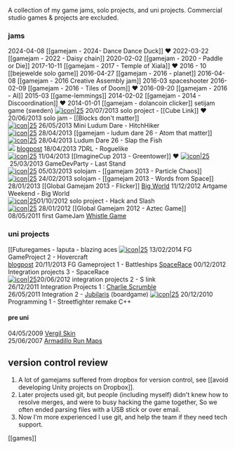 A collection of my game jams, solo projects, and uni projects.
Commercial studio games & projects are excluded.
### jams
2024-04-08 [[gamejam - 2024- Dance Dance Duck]] ❤
2022-03-22 [[gamejam - 2022 - Daisy chain]]
2020-02-02 [[gamejam - 2020 - Paddle or Die]]
2017-10-11 [[gamejam - 2017 - Temple of Xiala]] ❤
2016 - 10 [[bejewelde solo game]]
2016-04-27 [[gamejam - 2016 - planet]]
2016-04-08 [[gamejam - 2016 Creative Assembly jam]]
2016-03 spaceshooter
2016-02-09 [[gamejam - 2016 - Tiles of Doom]] ❤
2016-09-20 [[gamejam - 2016 - AI]]
2015-03 [[game-lemmings]]
2014-02-02 [[gamejam - 2014 - Discoordination]] ❤
2014-01-01 [[gamejam - dolancoin clicker]]
setijam game  (sweden)
[![icon|25](https://blogger.googleusercontent.com/img/b/R29vZ2xl/AVvXsEj_gb1KrN90Pbum7LlP-RDrQLFdRPdmOEooTa78p1w4VNRuo7BAGiYP5RnlOhDp4JYNFb1eWH2f7ZxoMI-vxXh2ZQLimeq1iGxygn-L_QHXFnKTxTI8xcUQarOA1iQgWJSWm6HMd3WHjG2w/s64/icon3_1024.PNG)](http://hannesdelbeke.blogspot.be/2013/07/cube-link.html) 20/07/2013 solo project -  [[Cube Link]] ❤
20/06/2013 solo jam - [[Blocks don't matter]]  
[![icon|25](https://blogger.googleusercontent.com/img/b/R29vZ2xl/AVvXsEjL7WKoePnR3K04qXVV8w16TnOjuVAmTemnCkMiUQIWH1i-qBpl7OE-TaEBByjgqes_t9JphHIsVOzj_jzD67ulifWAJUj-xzImaqueDovFIWnWYEOZZTYRk-Cr_Ug1l7mu7S4cI5V3nKQT/s320/icon.PNG)](http://hannesdelbeke.blogspot.fr/2013/05/mini-ludum-dare.html) 26/05/2013 Mini Ludum Dare - HitchHiker  
[![icon|25](https://blogger.googleusercontent.com/img/b/R29vZ2xl/AVvXsEjN8qybAni4or6yrRSPgG84-d9XPCJFOMFxXSNNkiOo3Smf4lisMd0KKo6HBFCIWOq_iCUY8skmnVQta4s1ikd6r93vi5AtagmaaRPZfS1SbVFnf5gPBjjsTnQgXVLREwMkK7S5hfwr1VgX/s320/icon.png)](http://hannesdelbeke.blogspot.fr/2013/04/ludum-dare-26.html) 28/04/2013 [[gamejam - ludum dare 26 - Atom that matter]]
[![icon|25](https://blogger.googleusercontent.com/img/b/R29vZ2xl/AVvXsEh8umG2fZWfI95mZbDhi5iI5Vz2YuTdVDHV2VpJpXu1Sfp2V4ksawYdidwa1P7Mm-3b_K2fpeE7lJBWUk328chqjS-RDvz0hx6tWlJqcK9RKaSzvl94-3QU9wvxQg_ob-Q3q_tm500tt_5t/s64/IconBig.PNG)](http://hannesdelbeke.blogspot.fr/2013/04/ludum-dare-26.html) 28/04/2013 Ludum Dare 26 - Slap the Fish  
![](https://blogger.googleusercontent.com/img/b/R29vZ2xl/AVvXsEjrnXBfQD055OTYAb8bqg_fKNFriJmtxbiWbm1Z8sBMrAOqa8d952nxHuK3RvpQRxxmw1xD0WQ-y0PSDe2piJDqu892nFrPEOZBm8NrwrAIEwbHpUjf-Fx6gVJGAS3B1gfa_8-A4MQoFWNg/s28/char.gif) [blogpost](http://hannesdelbeke.blogspot.fr/2013/03/roguelike.html) 18/04/2013 7DRL - Roguelike  
[![icon|25](https://blogger.googleusercontent.com/img/b/R29vZ2xl/AVvXsEj55JBlTADvVbmqavM6mDhjd7lxEXObbvKTJDriDRHj_W1nFOamThTiMdOCvgIWYMWL3_8To51XwhJZtneh-tAPEyMZcfQfj3fo7_HOmPmj2UTyLHHCs4ltV2sm6-Lt2rf1cSeRAXusgksj/s320/GameThumbnail.png)](http://hannesdelbeke.blogspot.fr/2013/04/imaginecup-2013.html) 11/04/2013 [[ImagineCup 2013 - Greentower]]  ❤ 
[![icon|25](https://blogger.googleusercontent.com/img/b/R29vZ2xl/AVvXsEhM79yZsFQwK3YI-l8rFRdAGWnRUnV32UuIw4KdJfvDMjASFVJCzV_g__rEXEaloRJ_31xQLwkjCt9jS1T0g-IuZEKoCS6KBkSm9599zvmFzYx2RaP4zKaIv8HU5b6oUE4mRqee35nsKikc/s320/icon.png)](http://hannesdelbeke.blogspot.fr/2013/03/game-dev-party.html) 25/03/2013 GameDevParty - Last Stand  
[![icon|25](https://blogger.googleusercontent.com/img/b/R29vZ2xl/AVvXsEjnAD82NP0a-cBTWCA71Mq0KfMi_cJEfc8gVgywTOczyIgnVVwEAjlVG6t2GANTHlh2g30T2spy_2AKUFZAjIkiMoA-WWgFYXG1VoLmGyAVAKoIHm_ZDJBCtb5zHMKM_lMaqK5QZn8s2sa_/s64/thumb.PNG)](http://hannesdelbeke.blogspot.fr/2013/03/particle-chaos.html) 05/03/2013 solojam - [[gamejam 2013 - Particle Chaos]]
[![icon|25](https://blogger.googleusercontent.com/img/b/R29vZ2xl/AVvXsEgdLXo87Z0Lv7PM5qgd_a66_P6WWTJqlA2piqTsPf0-m5YnQqkc2QXMKFEPwWmhW3M0bmpWkrg0wqVDfVww_xy5xULnVVKHmrnvuQEW-MtGAh3HMolvti5CPt9MgdkrJ3JRJ-GjXPq8bB40/s320/planet.PNG)](http://hannesdelbeke.blogspot.fr/2013/02/words-from-space.html) 24/02/2013 solojam - [[gamejam 2013 - Words from Space]]  
28/01/2013 [[Global Gamejam 2013 - Flicker]] 
[Big World](http://hannesdelbeke.blogspot.com/2012/11/artgame.html) 11/12/2012 Artgame Weekend - Big World  
[![icon|25](https://blogger.googleusercontent.com/img/b/R29vZ2xl/AVvXsEg43WCPUyLuKfh3eBMP3A8rT0Msvtmizccm8L-FROpCIvMSFtOMZD_N5r-uf7rV1x5s6DtEsrD6EHMn-M4Q5twf6LeE-UcRgdvwm78CctUu1xLn6i2-H9yZKEu2NAj1vbk4UrkSWtIxV9r9/s320/hackslash.PNG)](http://hannesdelbeke.blogspot.fr/2012/10/hack-and-slash.html)01/10/2012 solo project - Hack and Slash  
[![icon|25](https://blogger.googleusercontent.com/img/b/R29vZ2xl/AVvXsEjHDVZL61hP83yZWVYC378EVoqVLd1TQPgpjCcyEoe8jS1PWSGZqgtGUjIOHp92_wEqFe9iYNtRVLOsPsVd7hST1nZnRtg3hUdVvNc8Oq32rb5bjVB24oWKZtm8cRtYpCZ09Q-wGDX9L6gP/s64/ResetButton.gif)](http://hannesdelbeke.blogspot.com/2012/10/global-gamejam-2012.html) 28/01/2012 [[Global Gamejam 2012 - Aztec Game]]  
08/05/2011 first GameJam [Whistle Game](http://hannesdelbeke.blogspot.com/2012/10/gamejame-c-mine.html)  
### uni projects
[[Futuregames - laputa - blazing aces
[![icon|25](https://blogger.googleusercontent.com/img/b/R29vZ2xl/AVvXsEhr3Ja-p1dFIaFGEzKozMAgiVTUBHwxhUzg4_vKOJgzNxw0bqImIjOfZg9F_bmi19rkqnyJmiHteKgej0BumV9uRVAnSDqgc7aKJTgq1F0_U21yzn6nNFuldnNku6Opua0thLygZLY0_j4O/s64/icon.PNG|)](http://hannesdelbeke.blogspot.be/2014/02/hovercraft.html) 13/02/2014 FG GameProject 2 - Hovercraft  
[blogpost](http://hannesdelbeke.blogspot.se/2013/11/battleships.html) 20/11/2013 FG Gameproject 1 - Battleships
[SpaceRace](http://hannesdelbeke.blogspot.fr/2013/01/spacerace.html) 00/12/2012 Integration projects 3 - SpaceRace  
[![icon|25](https://blogger.googleusercontent.com/img/b/R29vZ2xl/AVvXsEjfPRoHoKiY4usmBmxrdHuSbw9QTnn7d1-iY6oIAPPXd19Iqlp671RAnJyDRrOOURurYJ6hMh_CppYNpYvmiYqsin2viMfhmTh4lawV3fkZTKyAmuVXWXeSoOfUtkaH5IzDHyjzf7RVYnAf/s320/pipe.PNG)](http://hannesdelbeke.blogspot.com/2012/06/s-link.html)20/06/2012 integration projects 2 - S link  
26/12/2011 Integration Projects 1 : [Charlie Scrumble](http://hannesdelbeke.blogspot.fr/2011/12/charlie-scrumble.html)  
26/05/2011 Integration 2 - [Jubilaris](http://hannesdelbeke.blogspot.com/2012/05/this-is-jubilarisa-board-game-for.html) (boardgame)
[![icon|25](https://blogger.googleusercontent.com/img/b/R29vZ2xl/AVvXsEhdPTigLJ8VJULMQXL-SCcLNxpDncAk_WXke9teOMk9ApyT_ZI4HDO6EORI1k1HrKZGFUjv3t1Nnx4h6u7q2zZvzYl6aeG7ZlZirdEj4KE8ns_6WgXisUNzxPhhuCb_Jjx6E4d_kWIlG7W7/s320/street-fighter-ii-champion-edition.gif)](http://hannesdelbeke.blogspot.com/2011/12/streetfighter-game.html) 20/12/2010 Programming 1 - Streetfighter remake C++  
#### pre uni
04/05/2009 [Vergil Skin](http://hannesdelbeke.blogspot.fr/2009/05/dmc4-skin.html)  
25/06/2007 [Armadillo Run Maps](http://www.armadillorun.com/levels/index.php?show_sets=1&show_spectator=0)
## version control review
1. A lot of gamejams suffered from dropbox for version control, see [[avoid developing Unity projects on Dropbox]]. 
2. Later projects used git, but people (including myself) didn't knew how to resolve merges, and were to busy hacking the game together, So we often ended parsing files with a USB stick or over email.
3. Now I'm more experienced I use git, and help the team if they need tech support.

[[games]]